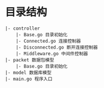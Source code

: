 目录结构
===


    |- controller
        |- Base.go 目录初始化
        |- Connected.go 连接控制器
        |- Disconnected.go 断开连接控制器
        |- Middleware.go 中间件控制器
    |- packet 数据包模型
        |- Base.go 目录初始化
    |- model 数据库模型
    |- main.go 程序入口